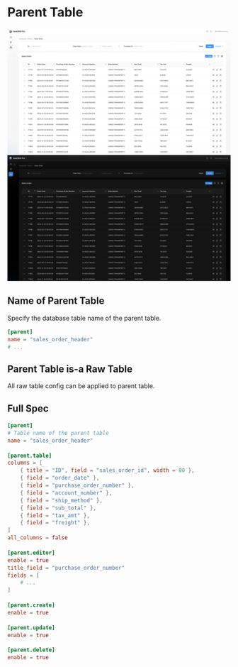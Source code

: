 # Parent Table

![](../../static/img/composite-table-config-parent-table.png#light)
![](../../static/img/composite-table-config-parent-table-dark.png#dark)

## Name of Parent Table

Specify the database table name of the parent table.

```toml title=pro_admin/composite_tables/sales_order.toml
[parent]
name = "sales_order_header"
# ...
```

## Parent Table is-a Raw Table

All raw table config can be applied to parent table.

## Full Spec

```toml title=pro_admin/composite_tables/sales_order.toml
[parent]
# Table name of the parent table
name = "sales_order_header"

[parent.table]
columns = [
    { title = "ID", field = "sales_order_id", width = 80 },
    { field = "order_date" },
    { field = "purchase_order_number" },
    { field = "account_number" },
    { field = "ship_method" },
    { field = "sub_total" },
    { field = "tax_amt" },
    { field = "freight" },
]
all_columns = false

[parent.editor]
enable = true
title_field = "purchase_order_number"
fields = [
    # ...
]

[parent.create]
enable = true

[parent.update]
enable = true

[parent.delete]
enable = true
```
